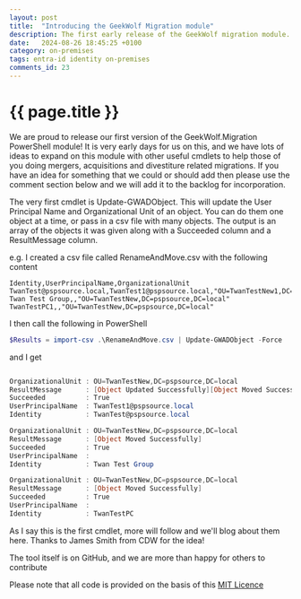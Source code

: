 ```yaml
---
layout: post
title:  "Introducing the GeekWolf Migration module"
description: The first early release of the GeekWolf migration module.  Intended to plug gaps where tooling doesn't provide a specific feature or where there are gaps between tools
date:   2024-08-26 18:45:25 +0100
category: on-premises
tags: entra-id identity on-premises
comments_id: 23
---
```

<h1>{{ page.title }}</h1>

We are proud to release our first version of the GeekWolf.Migration PowerShell module!   It is very early days for us on this, and we have lots of ideas to expand on this module with other useful cmdlets to help those of you doing mergers, acquisitions and divestiture related migrations.   If you have an idea for something that we could or should add then please use the comment section below and we will add it to the backlog for incorporation.

The very first cmdlet is Update-GWADObject.  This will update the User Principal Name and Organizational Unit of an object.  You can do them one object at a time, or pass in a csv file with many objects.  The output is an array of the objects it was given along with a Succeeded column and a ResultMessage column.

e.g. I created a csv file called RenameAndMove.csv with the following content
```
Identity,UserPrincipalName,OrganizationalUnit
TwanTest@pspsource.local,TwanTest1@pspsource.local,"OU=TwanTestNew1,DC=pspsource,DC=local"
Twan Test Group,,"OU=TwanTestNew,DC=pspsource,DC=local"
TwanTestPC1,,"OU=TwanTestNew,DC=pspsource,DC=local"
```

I then call the following in PowerShell
```powershell
$Results = import-csv .\RenameAndMove.csv | Update-GWADObject -Force
```

and I get
```powershell

OrganizationalUnit : OU=TwanTestNew,DC=pspsource,DC=local
ResultMessage      : [Object Updated Successfully][Object Moved Successfully]
Succeeded          : True
UserPrincipalName  : TwanTest1@pspsource.local
Identity           : TwanTest@pspsource.local

OrganizationalUnit : OU=TwanTestNew,DC=pspsource,DC=local
ResultMessage      : [Object Moved Successfully]
Succeeded          : True
UserPrincipalName  : 
Identity           : Twan Test Group

OrganizationalUnit : OU=TwanTestNew,DC=pspsource,DC=local
ResultMessage      : [Object Moved Successfully]
Succeeded          : True
UserPrincipalName  : 
Identity           : TwanTestPC
```

As I say this is the first cmdlet, more will follow and we'll blog about them here.  Thanks to James Smith from CDW for the idea!


The tool itself is on GitHub, and we are more than happy for others to contribute

Please note that all code is provided on the basis of this [MIT Licence](/licence/)